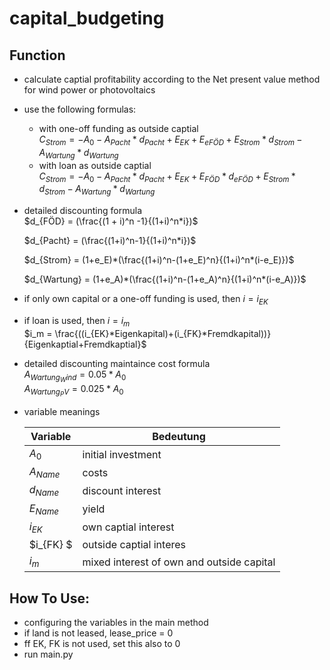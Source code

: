 # capital_budgeting

## Function
- calculate captial profitability according to the Net present value method for wind power or photovoltaics
- use the following formulas:
  - with one-off funding as outside captial  
  $C_{Strom} = -A_0 - A_{Pacht} * d_{Pacht} + E_{EK} + E_{eFÖD} + E_{Strom} * d_{Strom} - A_{Wartung} * d_{Wartung}$
  - with loan as outside captial   
  $C_{Strom} = -A_0 - A_{Pacht} * d_{Pacht} + E_{EK} + E_{FÖD} * d_{eFÖD} + E_{Strom} * d_{Strom} - A_{Wartung} * d_{Wartung}$
- detailed discounting formula  
  $d_{FÖD} = (\frac{(1 + i)^n -1}{(1+i)^n*i})$  

  $d_{Pacht} = (\frac{(1+i)^n-1}{(1+i)^n*i})$

  $d_{Strom} = (1+e_E)*(\frac{(1+i)^n-(1+e_E)^n}{(1+i)^n*(i-e_E)})$

  $d_{Wartung} = (1+e_A)*(\frac{(1+i)^n-(1+e_A)^n}{(1+i)^n*(i-e_A)})$
- if only own capital or a one-off funding is used, then $i = i_{EK}$  
- if loan is used, then $i = i_{m}$   
$i_m = \frac{((i_{EK}*Eigenkapital)+(i_{FK}*Fremdkapital))}{Eigenkaptial+Fremdkaptial}$
- detailed discounting maintaince cost formula  
$A_{Wartung_Wind} = 0.05 * A_0$  
$A_{Wartung_PV} = 0.025 * A_0$

- variable meanings

    | Variable    | Bedeutung            |
    |-------------|------------          |
    | $A_0$       | initial investment    |
    | $A_{Name}$    |  costs            |
    | $d_{Name}$ | discount interest |
    | $E_{Name}$ | yield |
    | $i_{EK}$ | own captial interest |
    | $i_{FK} $|  outside captial interes |
    | $i_{m}$ | mixed interest of own and outside capital |

## How To Use:
- configuring the variables in the main method
- if land is not leased, lease_price = 0
- ff  EK, FK is not used, set this also to 0
- run main.py
